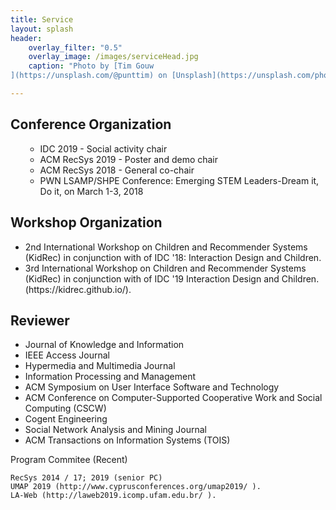 ```yaml
---
title: Service
layout: splash
header:
    overlay_filter: "0.5"
    overlay_image: /images/serviceHead.jpg
    caption: "Photo by [Tim Gouw
](https://unsplash.com/@punttim) on [Unsplash](https://unsplash.com/photos/KigTvXqetXA)"

---
```



<h2>Conference Organization</h2>
<ul>
<ul>
<li>IDC 2019 - Social activity chair</li>
<li>ACM RecSys 2019 - Poster and demo chair</li>
<li>ACM RecSys 2018 - General co-chair</li>
<li>PWN LSAMP/SHPE Conference: Emerging STEM Leaders-Dream it, Do it, on March 1-3, 2018</li>
</ul>
</ul>

<h2>Workshop Organization</h2>
<ul>
<li>2nd International Workshop on Children and Recommender Systems (KidRec) in conjunction with of IDC '18: Interaction Design and Children. </li>
<li>3rd International Workshop on Children and Recommender Systems (KidRec) in conjunction with of IDC '19 Interaction Design and Children. (https://kidrec.github.io/).</li>
</ul>
<h2>Reviewer</h2>
<ul>
<li>Journal of Knowledge and Information</li>
<li>IEEE Access Journal</li>
<li>Hypermedia and Multimedia Journal</li>
<li>Information Processing and Management</li>
<li>ACM Symposium on User Interface Software and Technology</li>
<li>ACM Conference on Computer-Supported Cooperative Work and Social Computing (CSCW)</li>
<li>Cogent Engineering</li>
<li>Social Network Analysis and Mining Journal</li>
<li>ACM Transactions on Information Systems (TOIS)</li>
</ul>

Program Commitee (Recent)

    RecSys 2014 / 17; 2019 (senior PC)
    UMAP 2019 (http://www.cyprusconferences.org/umap2019/ ).
    LA-Web (http://laweb2019.icomp.ufam.edu.br/ ).
